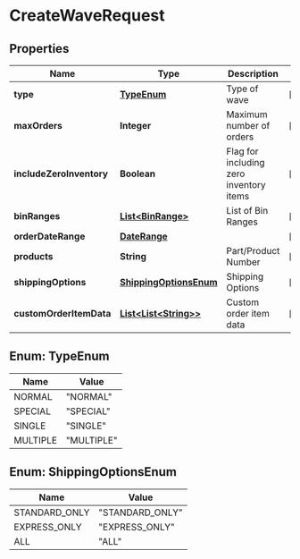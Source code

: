 
# CreateWaveRequest

## Properties
Name | Type | Description | Notes
------------ | ------------- | ------------- | -------------
**type** | [**TypeEnum**](#TypeEnum) | Type of wave |  [optional]
**maxOrders** | **Integer** | Maximum number of orders |  [optional]
**includeZeroInventory** | **Boolean** | Flag for including zero inventory items |  [optional]
**binRanges** | [**List&lt;BinRange&gt;**](BinRange.md) | List of Bin Ranges |  [optional]
**orderDateRange** | [**DateRange**](DateRange.md) |  |  [optional]
**products** | **String** | Part/Product Number |  [optional]
**shippingOptions** | [**ShippingOptionsEnum**](#ShippingOptionsEnum) | Shipping Options |  [optional]
**customOrderItemData** | [**List&lt;List&lt;String&gt;&gt;**](List.md) | Custom order item data |  [optional]


<a name="TypeEnum"></a>
## Enum: TypeEnum
Name | Value
---- | -----
NORMAL | &quot;NORMAL&quot;
SPECIAL | &quot;SPECIAL&quot;
SINGLE | &quot;SINGLE&quot;
MULTIPLE | &quot;MULTIPLE&quot;


<a name="ShippingOptionsEnum"></a>
## Enum: ShippingOptionsEnum
Name | Value
---- | -----
STANDARD_ONLY | &quot;STANDARD_ONLY&quot;
EXPRESS_ONLY | &quot;EXPRESS_ONLY&quot;
ALL | &quot;ALL&quot;



